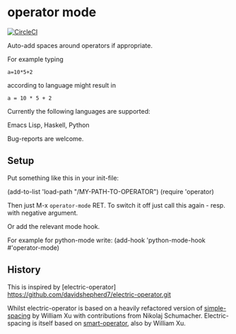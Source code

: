 # operator mode

[![CircleCI](https://circleci.com/gh/andreas-roehler/operator-mode?branch=master/main.svg?style=shield)](https://circleci.com/gh/andreas-roehler/operator-mode?branch=master)

Auto-add spaces around operators if appropriate.

For example typing

    a=10*5+2

according to language might result in

    a = 10 * 5 + 2

Currently the following languages are supported:

Emacs Lisp,
Haskell,
Python

Bug-reports are welcome.

## Setup

Put something like this in your init-file:

(add-to-list 'load-path "/MY-PATH-TO-OPERATOR")
(require 'operator)

Then just M-x `operator-mode` RET. To switch it off just call this
again - resp. with negative argument.

Or add the relevant mode hook.

For example for python-mode write:
    (add-hook 'python-mode-hook #'operator-mode)

## History

This is inspired by [electric-operator]
https://github.com/davidshepherd7/electric-operator.git

Whilst electric-operator is based on a heavily refactored version of
[simple-spacing](https://github.com/xwl/simple-spacing) by William Xu
with contributions from Nikolaj Schumacher. Electric-spacing is itself
based on [smart-operator](http://www.emacswiki.org/emacs/SmartOperator),
also by William Xu.
